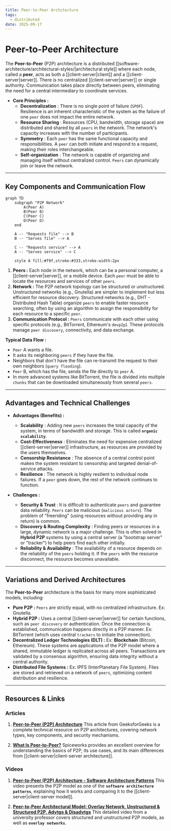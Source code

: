 ```yaml
---
title: Peer-to-Peer Architecture
tags:
  - distributed
date: 2025-09-17
---
```

# Peer-to-Peer Architecture

The **Peer-to-Peer** (P2P) architecture is a distributed [[software-architecture/architectural-styles/|architectural style]] where each node, called a **peer**, acts as both a [[client-server|client]] and a [[client-server|server]]. There is no centralized [[client-server|server]] or single authority. Communication takes place directly between peers, eliminating the need for a central intermediary to coordinate services.

* **Core Principles :**
    * **Decentralization** : There is no single point of failure (`SPOF`). Resilience is an inherent characteristic of the system as the failure of one `peer` does not impact the entire network.
    * **Resource Sharing** : Resources (CPU, bandwidth, storage space) are distributed and shared by all `peers` in the network. The network's capacity increases with the number of participants.
    * **Symmetry** : Each `peer` has the same functional capacity and responsibilities. A `peer` can both initiate and respond to a request, making their roles interchangeable.
    * **Self-organization** : The network is capable of organizing and managing itself without centralized control. `Peers` can dynamically join or leave the network.

---

## Key Components and Communication Flow

```mermaid
graph TD
    subgraph "P2P Network"
        A(Peer A)
        B(Peer B)
        C(Peer C)
        D(Peer D)
    end

    A -- "Requests file" --> B
    B -- "Serves file" --> A

    C -- "Requests service" --> A
    A -- "Serves service" --> C

    style A fill:#f9f,stroke:#333,stroke-width:2px
```

1.  **Peers :** Each node in the network, which can be a personal computer, a [[client-server|server]], or a mobile device. Each `peer` must be able to locate the resources and services of other `peers`.
2.  **Network :** The P2P network topology can be structured or unstructured. Unstructured networks (e.g., Gnutella) are simpler to implement but less efficient for resource discovery. Structured networks (e.g., DHT - Distributed Hash Table) organize `peers` to enable faster resource searching, often by using an algorithm to assign the responsibility for each resource to a specific `peer`.
3.  **Communication Protocol :** `Peers` communicate with each other using specific protocols (e.g., BitTorrent, Ethereum's `devp2p`). These protocols manage `peer discovery`, connectivity, and data exchange.

**Typical Data Flow :**
* `Peer` A wants a file.
* It asks its neighboring `peers` if they have the file.
* Neighbors that don't have the file can re-transmit the request to their own neighbors (`query flooding`).
* `Peer` B, which has the file, sends the file directly to `peer` A.
* In more advanced systems like BitTorrent, the file is divided into multiple `chunks` that can be downloaded simultaneously from several `peers`.

---

## Advantages and Technical Challenges

* **Advantages (Benefits) :**
    * **Scalability** : Adding new `peers` increases the total capacity of the system, in terms of bandwidth and storage. This is called **`organic scalability`**.
    * **Cost-Effectiveness** : Eliminates the need for expensive centralized [[client-server|server]] infrastructure, as resources are provided by the users themselves.
    * **Censorship Resistance** : The absence of a central control point makes the system resistant to censorship and targeted denial-of-service attacks.
    * **Resilience** : The network is highly resilient to individual node failures. If a `peer` goes down, the rest of the network continues to function.

* **Challenges :**
    * **Security & Trust** : It is difficult to authenticate `peers` and guarantee data reliability. `Peers` can be malicious (`malicious actors`). The problem of "freeriding" (using resources without providing any in return) is common.
    * **Discovery & Routing Complexity** : Finding peers or resources in a large, dynamic network is a major challenge. This is often solved in **Hybrid P2P** systems by using a central server (a "bootstrap server" or "tracker") to help peers find each other initially.
    * **Reliability & Availability** : The availability of a resource depends on the reliability of the `peers` holding it. If the `peers` with the resource disconnect, the resource becomes unavailable.

---

## **Variations and Derived Architectures**

The **Peer-to-Peer** architecture is the basis for many more sophisticated models, including:

* **Pure P2P :** `Peers` are strictly equal, with no centralized infrastructure. Ex: Gnutella.
* **Hybrid P2P :** Uses a central [[client-server|server]] for certain functions, such as `peer discovery` or authentication. Once the connection is established, communication happens directly in a P2P manner. Ex: BitTorrent (which uses central `trackers` to initiate the connection).
* **Decentralized Ledger Technologies (DLT) :** Ex: **Blockchain** (Bitcoin, Ethereum). These systems are applications of the P2P model where a shared, immutable ledger is replicated across all peers. Transactions are validated by a consensus algorithm, ensuring data integrity without a central authority.
* **Distributed File Systems :** Ex: IPFS (InterPlanetary File System). Files are stored and retrieved on a network of `peers`, optimizing content distribution and resilience.

---

## **Resources & Links**

### **Articles**

1.  **[Peer-to-Peer (P2P) Architecture](https://www.geeksforgeeks.org/system-design/peer-to-peer-p2p-architecture/)**
    This article from GeeksforGeeks is a complete technical resource on P2P architectures, covering network types, key components, and security mechanisms.

2.  **[What Is Peer-to-Peer?](https://www.spiceworks.com/tech/networking/articles/what-is-peer-to-peer/)**
    Spiceworks provides an excellent overview for understanding the basics of P2P, its use cases, and its main differences from [[client-server|client-server architecture]].

### **Videos**

1.  **[Peer-to-Peer (P2P) Architecture - Software Architecture Patterns](https://www.youtube.com/watch?v=mNwJHPMaEKk)**
    This video presents the P2P model as one of the **`software architecture patterns`**, explaining how it works and comparing it to the [[client-server|client-server model]].

2.  **[Peer-to-Peer Architectural Model: Overlay Network, Unstructured & Structured P2P, Advtgs & Disadvtgs](https://www.youtube.com/watch?v=5TlXplq3wv4)**
    This detailed video from a university professor covers structured and unstructured P2P models, as well as **`overlay networks`**.